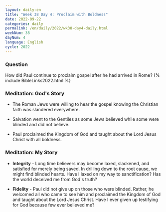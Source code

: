 ```yaml
---
layout: daily-en
title: "Week 38 Day 4: Proclaim with Boldness"
date: 2022-09-22
categories: daily
permalink: /en/daily/2022/wk38-day4-daily.html
weekNum: 38
dayNum: 4
language: English
cycle: 2022
---
```

### Question     
How did Paul continue to proclaim gospel after he had arrived in Rome?
{% include BibleLinks2022.html %} 

### Meditation: God's Story   
+ The Roman Jews were willing to hear the gospel knowing the Christian faith was slandered everywhere. 

+ Salvation went to the Gentiles as some Jews believed while some were blinded and did not believe.  

+ Paul proclaimed the Kingdom of God and taught about the Lord Jesus Christ with all boldness. 

### Meditation: My Story   
+ **Integrity** - Long time believers may become laxed, slackened, and satisfied for merely being saved. In drilling down to the root cause, we might find blinded hearts. Have I laxed on my way to sanctification? Has the world deceived me from God's truth?  

+ **Fidelity** - Paul did not give up on those who were blinded. Rather, he welcomed all who came to see him and proclaimed the Kingdom of God and taught about the Lord Jesus Christ. Have I ever given up testifying for God because few ever believed me?  
